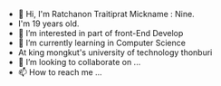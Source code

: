 - 👋 Hi, I'm Ratchanon Traitiprat Mickname : Nine.
- I'm 19 years old. 
- 👀 I’m interested in  part of front-End Develop
- 🌱 I’m currently learning in Computer Science 
- At king mongkut's university of technology thonburi
- 💞️ I’m looking to collaborate on ...
- 📫 How to reach me ...
